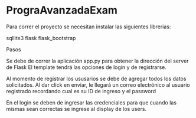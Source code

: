 # PrograAvanzadaExam

Para correr el proyecto se necesitan instalar las siguientes librerias:

sqllite3
flask
flask_bootstrap

Pasos

Se debe de correr la aplicación app.py para obtener la dirección del server de Flask
El template tendrá las opciones de login y de registrarse.

Al momento de registrar los ususarios se debe de agregar todos los datos solicitados.
Al dar click en enviar, le llegará un correo electrónico al usuario registrado recordando cual es su ID de ingreso y el password

En el login se deben de ingresar las credenciales para que cuando las mismas sean correctas se ingrese al display de los users.

